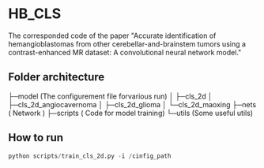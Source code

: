 # HB_CLS

The corresponded code of the paper "Accurate identification of hemangioblastomas from other cerebellar-and-brainstem tumors using a contrast-enhanced MR dataset: A convolutional neural network model."


## Folder architecture

├─model (The configurement file forvarious run)
│  ├─cls_2d 
│  ├─cls_2d_angiocavernoma
│  ├─cls_2d_glioma
│  └─cls_2d_maoxing
├─nets ( Network )
├─scripts ( Code for model training)
└─utils (Some useful utils)

## How to run
```python
python scripts/train_cls_2d.py -i /cinfig_path
```
